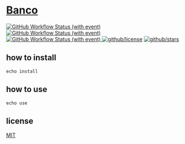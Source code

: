 # [Banco]()

[![GitHub Workflow Status (with event)](https://img.shields.io/github/actions/workflow/status/brtmvdl/banco/docker-pull.yml?label=Docker%20pull&link=https%3A%2F%2Fgithub.com%2Fbrtmvdl%2Fbanco%2Factions%2Fworkflows%2Fdocker-pull.yml)](https://github.com/brtmvdl/banco/blob/main/.github/workflows/docker-push.yml) [![GitHub Workflow Status (with event)](https://img.shields.io/github/actions/workflow/status/brtmvdl/banco/docker-push.yml?label=Docker%20push&link=https%3A%2F%2Fgithub.com%2Fbrtmvdl%2Fbanco%2Factions%2Fworkflows%2Fdocker-push.yml)
](https://github.com/brtmvdl/banco/actions/workflows/docker-push.yml) [![GitHub Workflow Status (with event)](https://img.shields.io/github/actions/workflow/status/brtmvdl/banco/github-release.yml?label=GitHub%20release&link=https%3A%2F%2Fgithub.com%2Fbrtmvdl%2Fbanco%2Factions%2Fworkflows%2Fgithub-release.yml)
](https://github.com/brtmvdl/banco/actions/workflows/github-release.yml) [![github/license](https://img.shields.io/github/license/brtmvdl/banco)](https://img.shields.io/github/license/brtmvdl/banco)  [![github/stars](https://img.shields.io/github/stars/brtmvdl/banco?style=social)](https://img.shields.io/github/stars/brtmvdl/banco?style=social)

## how to install

```
echo install
```

## how to use

```
echo use
```

## license

[MIT](./LICENSE)
